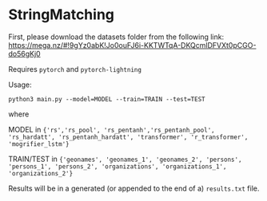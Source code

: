 # StringMatching

First, please download the datasets folder from the following link: https://mega.nz/#!9gYz0abK!Jo0ouFJ6i-KKTWTqA-DKQcmlDFVXt0pCGO-do56gKj0

Requires ```pytorch``` and ```pytorch-lightning```

Usage:

```python3 main.py --model=MODEL --train=TRAIN --test=TEST```

where 

MODEL in ```{'rs','rs_pool', 'rs_pentanh','rs_pentanh_pool', 'rs_hardatt', 'rs_pentanh_hardatt', 'transformer', 'r_transformer', 'mogrifier_lstm'}```

TRAIN/TEST in ```{'geonames', 'geonames_1', 'geonames_2', 'persons', 'persons_1', 'persons_2', 'organizations', 'organizations_1', 'organizations_2'}```

Results will be in a generated (or appended to the end of a) ```results.txt``` file.
